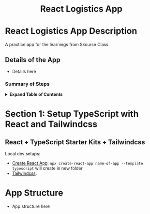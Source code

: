 <div align="center">
<h1>React Logistics App</h1>
</div>

# React Logistics App Description

A practice app for the learnings from Skourse Class

## Details of the App

- Details here

### Summary of Steps

<details>

<summary><b>Expand Table of Contents</b></summary>

- [Section 1: Setup TypeScript with React + Tailwindcss](#section-1-setup-typescript-with-react-and-tailwindcss)
  - [React + TypeScript Starter Kits + Tailwindcss](#react--typescript-starter-kits--tailwindcss)
- [Section 2: Stucture](#section-2-getting-started)
  - [Function Components](#function-components)
  - [Hooks](#hooks)
  </details>

# Section 1: Setup TypeScript with React and Tailwindcss

## React + TypeScript Starter Kits + Tailwindcss

Local dev setups:

- [Create React App](https://facebook.github.io/create-react-app/docs/adding-typescript): `npx create-react-app name-of-app --template typescript` will create in new folder
- [Tailwindcss](https://tailwindcss.com/docs/guides/create-react-app):

# App Structure

- App structure here
